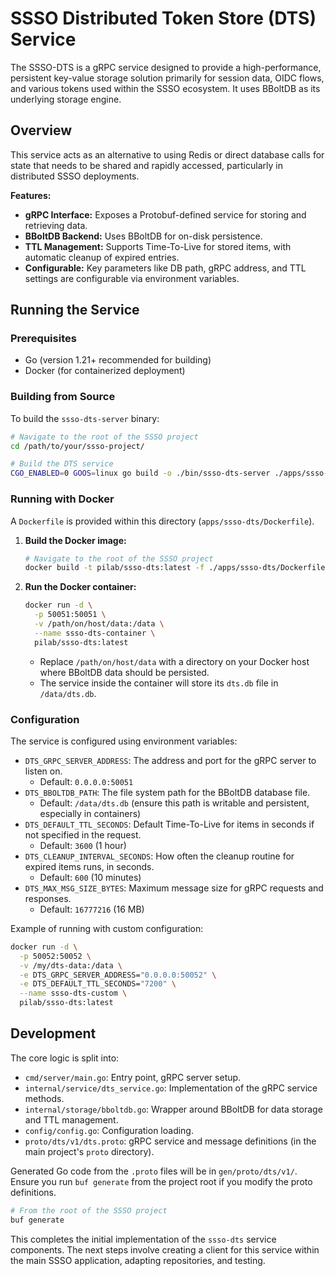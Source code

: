 # SSSO Distributed Token Store (DTS) Service

The SSSO-DTS is a gRPC service designed to provide a high-performance, persistent key-value storage solution primarily for session data, OIDC flows, and various tokens used within the SSSO ecosystem. It uses BBoltDB as its underlying storage engine.

## Overview

This service acts as an alternative to using Redis or direct database calls for state that needs to be shared and rapidly accessed, particularly in distributed SSSO deployments.

**Features:**

*   **gRPC Interface:** Exposes a Protobuf-defined service for storing and retrieving data.
*   **BBoltDB Backend:** Uses BBoltDB for on-disk persistence.
*   **TTL Management:** Supports Time-To-Live for stored items, with automatic cleanup of expired entries.
*   **Configurable:** Key parameters like DB path, gRPC address, and TTL settings are configurable via environment variables.

## Running the Service

### Prerequisites

*   Go (version 1.21+ recommended for building)
*   Docker (for containerized deployment)

### Building from Source

To build the `ssso-dts-server` binary:

```bash
# Navigate to the root of the SSSO project
cd /path/to/your/ssso-project/

# Build the DTS service
CGO_ENABLED=0 GOOS=linux go build -o ./bin/ssso-dts-server ./apps/ssso-dts/cmd/server
```

### Running with Docker

A `Dockerfile` is provided within this directory (`apps/ssso-dts/Dockerfile`).

1.  **Build the Docker image:**
    ```bash
    # Navigate to the root of the SSSO project
    docker build -t pilab/ssso-dts:latest -f ./apps/ssso-dts/Dockerfile .
    ```

2.  **Run the Docker container:**
    ```bash
    docker run -d \
      -p 50051:50051 \
      -v /path/on/host/data:/data \
      --name ssso-dts-container \
      pilab/ssso-dts:latest
    ```
    *   Replace `/path/on/host/data` with a directory on your Docker host where BBoltDB data should be persisted.
    *   The service inside the container will store its `dts.db` file in `/data/dts.db`.

### Configuration

The service is configured using environment variables:

*   `DTS_GRPC_SERVER_ADDRESS`: The address and port for the gRPC server to listen on.
    *   Default: `0.0.0.0:50051`
*   `DTS_BBOLTDB_PATH`: The file system path for the BBoltDB database file.
    *   Default: `/data/dts.db` (ensure this path is writable and persistent, especially in containers)
*   `DTS_DEFAULT_TTL_SECONDS`: Default Time-To-Live for items in seconds if not specified in the request.
    *   Default: `3600` (1 hour)
*   `DTS_CLEANUP_INTERVAL_SECONDS`: How often the cleanup routine for expired items runs, in seconds.
    *   Default: `600` (10 minutes)
*   `DTS_MAX_MSG_SIZE_BYTES`: Maximum message size for gRPC requests and responses.
    *   Default: `16777216` (16 MB)

Example of running with custom configuration:
```bash
docker run -d \
  -p 50052:50052 \
  -v /my/dts-data:/data \
  -e DTS_GRPC_SERVER_ADDRESS="0.0.0.0:50052" \
  -e DTS_DEFAULT_TTL_SECONDS="7200" \
  --name ssso-dts-custom \
  pilab/ssso-dts:latest
```

## Development

The core logic is split into:

*   `cmd/server/main.go`: Entry point, gRPC server setup.
*   `internal/service/dts_service.go`: Implementation of the gRPC service methods.
*   `internal/storage/bboltdb.go`: Wrapper around BBoltDB for data storage and TTL management.
*   `config/config.go`: Configuration loading.
*   `proto/dts/v1/dts.proto`: gRPC service and message definitions (in the main project's `proto` directory).

Generated Go code from the `.proto` files will be in `gen/proto/dts/v1/`. Ensure you run `buf generate` from the project root if you modify the proto definitions.
```bash
# From the root of the SSSO project
buf generate
```

This completes the initial implementation of the `ssso-dts` service components.
The next steps involve creating a client for this service within the main SSSO application, adapting repositories, and testing.
